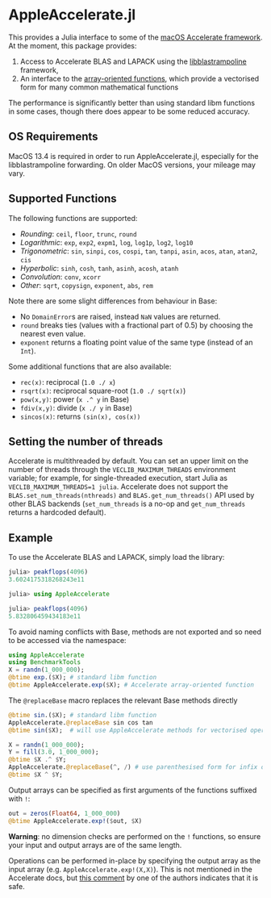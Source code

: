 # AppleAccelerate.jl

This provides a Julia interface to some of the
[macOS Accelerate framework](https://developer.apple.com/documentation/accelerate). At
the moment, this package provides:
1. Access to Accelerate BLAS and LAPACK using the [libblastrampoline](https://github.com/JuliaLinearAlgebra/libblastrampoline) framework,
2. An interface to the [array-oriented functions](https://developer.apple.com/library/mac/documentation/Performance/Conceptual/vecLib/index.html#//apple_ref/doc/uid/TP30000414-357225),
which provide a vectorised form for many common mathematical functions

The performance is significantly better than using standard libm functions in some cases, though there does appear to be some reduced accuracy.

## OS Requirements

MacOS 13.4 is required in order to run AppleAccelerate.jl, especially for the libblastrampoline forwarding. On older MacOS versions, your mileage may vary.

## Supported Functions

The following functions are supported:
 * *Rounding*: `ceil`, `floor`, `trunc`, `round`
 * *Logarithmic*: `exp`, `exp2`, `expm1`, `log`, `log1p`, `log2`, `log10`
 * *Trigonometric*: `sin`, `sinpi`, `cos`, `cospi`, `tan`, `tanpi`, `asin`, `acos`, `atan`, `atan2`, `cis`
 * *Hyperbolic*: `sinh`, `cosh`, `tanh`, `asinh`, `acosh`, `atanh`
 * *Convolution*: `conv`, `xcorr`
 * *Other*: `sqrt`, `copysign`, `exponent`, `abs`, `rem`

Note there are some slight differences from behaviour in Base:
 * No `DomainError`s are raised, instead `NaN` values are returned.
 * `round` breaks ties (values with a fractional part of 0.5) by choosing the
   nearest even value.
 * `exponent` returns a floating point value of the same type (instead of an `Int`).

Some additional functions that are also available:
* `rec(x)`: reciprocal (`1.0 ./ x`)
* `rsqrt(x)`: reciprocal square-root (`1.0 ./ sqrt(x)`)
* `pow(x,y)`: power (`x .^ y` in Base)
* `fdiv(x,y)`: divide (`x ./ y` in Base)
* `sincos(x)`: returns `(sin(x), cos(x))`

## Setting the number of threads

Accelerate is multithreaded by default. You can set an upper limit on the number of threads through the `VECLIB_MAXIMUM_THREADS` environment variable; for example, for single-threaded execution, start Julia as `VECLIB_MAXIMUM_THREADS=1 julia`. Accelerate does not support the `BLAS.set_num_threads(nthreads)` and `BLAS.get_num_threads()` API used by other BLAS backends (`set_num_threads` is a no-op and `get_num_threads` returns a hardcoded default).

## Example

To use the Accelerate BLAS and LAPACK, simply load the library:
```julia
julia> peakflops(4096)
3.6024175318268243e11

julia> using AppleAccelerate

julia> peakflops(4096)
5.832806459434183e11
```

To avoid naming conflicts with Base, methods are not exported and so need to
be accessed via the namespace:
```julia
using AppleAccelerate
using BenchmarkTools
X = randn(1_000_000);
@btime exp.($X); # standard libm function
@btime AppleAccelerate.exp($X); # Accelerate array-oriented function
```

The `@replaceBase` macro replaces the relevant Base methods directly
```julia
@btime sin.($X); # standard libm function
AppleAccelerate.@replaceBase sin cos tan
@btime sin($X);  # will use AppleAccelerate methods for vectorised operations

X = randn(1_000_000);
Y = fill(3.0, 1_000_000);
@btime $X .^ $Y;
AppleAccelerate.@replaceBase(^, /) # use parenthesised form for infix ops
@btime $X ^ $Y;
```

Output arrays can be specified as first arguments of the functions suffixed
with `!`:
```julia
out = zeros(Float64, 1_000_000)
@btime AppleAccelerate.exp!($out, $X)
```

**Warning**: no dimension checks are performed on the `!` functions, so ensure
  your input and output arrays are of the same length.

Operations can be performed in-place by specifying the output array as the
input array (e.g. `AppleAccelerate.exp!(X,X)`). This is not mentioned in the
Accelerate docs, but [this comment](http://stackoverflow.com/a/28833191/392585) by one of the authors indicates that it is safe.

